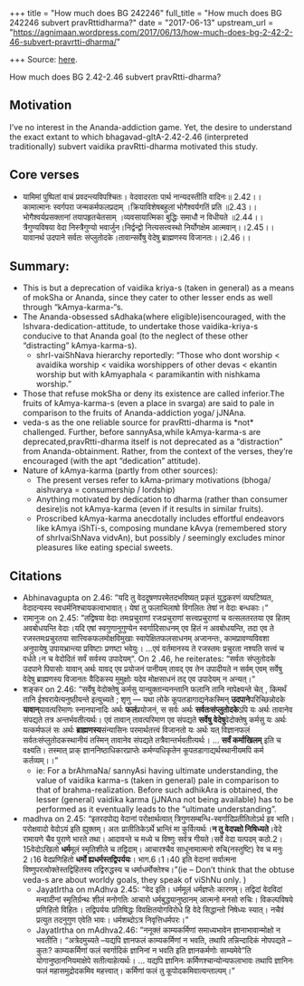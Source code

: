 +++
title = "How much does BG 242246"
full_title = "How much does BG 242246 subvert pravRttidharma?"
date = "2017-06-13"
upstream_url = "https://agnimaan.wordpress.com/2017/06/13/how-much-does-bg-2-42-2-46-subvert-pravrtti-dharma/"

+++
Source: [here](https://agnimaan.wordpress.com/2017/06/13/how-much-does-bg-2-42-2-46-subvert-pravrtti-dharma/).

How much does BG 2.42-2.46 subvert pravRtti-dharma?

## Motivation

I’ve no interest in the Ananda-addiction game. Yet, the desire to
understand the exact extant to which bhagavad-gItA-2.42-2.46
(interpreted traditionally) subvert vaidika pravRtti-dharma motivated
this study.

## Core verses

-   यामिमां पुष्पितां वाचं प्रवदन्त्यविपश्चितः। वेदवादरताः पार्थ
    नान्यदस्तीति वादिनः॥ 2.42।।  
    कामात्मानः स्वर्गपरा जन्मकर्मफलप्रदाम् ।क्रियाविशेषबहुलां
    भोगैश्वर्यगतिं प्रति ॥2.43।।  
    भोगैश्वर्यप्रसक्तानां तयापहृतचेतसाम् ।व्यवसायात्मिका बुद्धिः समाधौ
    न विधीयते ॥2.44।।  
    त्रैगुण्यविषया वेदा निस्त्रैगुण्यो भवार्जुन।निर्द्वन्द्वो
    नित्यसत्त्वस्थो निर्योगक्षेम आत्मवान्।।2.45।।  
    यावानर्थ उदपाने सर्वतः संप्लुतोदके।तावान्सर्वेषु वेदेषु ब्राह्मणस्य
    विजानतः।।2.46।।

## Summary:

-   This is but a deprecation of vaidika kriya-s (taken in general) as a
    means of mokSha or Ananda, since they cater to other lesser ends as
    well through “kAmya-karma-“s.
-   The Ananda-obsessed sAdhaka(where eligible)isencouraged, with the
    Ishvara-dedication-attitude, to undertake those vaidika-kriya-s
    conducive to that Ananda goal (to the neglect of these other
    “distracting” kAmya-karma-s).
    -   shrI-vaiShNava hierarchy reportedly: “Those who dont worship \<
        avaidika worship \< vaidika worshippers of other devas \<
        ekantin worship but with kAmyaphala \< paramikantin with
        nishkama worship.”
-   Those that refuse mokSha or deny its existence are called
    inferior.The fruits of kAmya-karma-s (even a place in svarga) are
    said to pale in comparison to the fruits of Ananda-addiction yoga/
    jJNAna.
-   veda-s as the one reliable source for pravRtti-dharma is \*not\*
    challenged. Further, before sannyAsa,while kAmya-karma-s are
    deprecated,pravRtti-dharma itself is not deprecated as a
    “distraction” from Ananda-obtainment. Rather, from the context of
    the verses, they’re encouraged (with the apt “dedication” attitude).
-   Nature of kAmya-karma (partly from other sources):
    -   The present verses refer to kAma-primary motivations (bhoga/
        aishvarya = consumership / lordship)
    -   Anything motivated by dedication to dharma (rather than consumer
        desire)is not kAmya-karma (even if it results in similar
        fruits).
    -   Proscribed kAmya-karma anecdotally includes effortful endeavors
        like kAmya iShTi-s, composing mundane kAvya (remembered story of
        shrIvaiShNava vidvAn), but possibly / seemingly excludes minor
        pleasures like eating special sweets.

## Citations

-   Abhinavagupta on 2.46: ”यदि तु वेददूषणपरमेतदभविष्यत् प्रकृतं
    युद्धकरणं व्यघटिष्यत, वेदादन्यस्य स्वधर्मनिश्चायकत्वाभावात्। येषां
    तु फलाभिलाषो विगलितः तेषां न वेदाः बन्धकाः।”
-   रामानुजः on 2.45: ”तद्विषया वेदाः तमःप्रचुराणां रजःप्रचुराणां
    सत्त्वप्रचुराणां च वत्सलतरतया एव हितम् अवबोधयन्ति वेदाः।यदि एषां
    स्वगुणानुगुण्येन स्वर्गादिसाधनम् एव हितं न अवबोधयन्ति, तदा एव ते
    रजस्तमःप्रचुरतया सात्त्विकफलमोक्षविमुखाः स्वापेक्षितफलसाधनम्
    अजानन्तः, कामप्रावण्यविवशा अनुपायेषु उपायभ्रान्त्या प्रविष्टाः
    प्रणष्टा भवेयुः। …एवं वर्तमानस्य ते रजस्तमः प्रचुरता नश्यति
    सत्त्वं च वर्धते।न च वेदोदितं सर्वं सर्वस्य उपादेयम्“. On 2 .46,
    he reiterates: “सर्वतः संप्लुतोदके उदपाने पिपासोः यावान् अर्थः
    यावद् एव प्रयोजनं पानीयम् तावद् एव तेन उपादीयते न सर्वम् एवम्
    सर्वेषु वेदेषु ब्राह्मणस्य विजानतः वैदिकस्य मुमुक्षोः यदेव
    मोक्षसाधनं तद् एव उपादेयम् न अन्यत्।”
-   शङ्कर on 2.46: “सर्वेषु वेदोक्तेषु कर्मसु यान्युक्तान्यनन्तानि फलानि
    तानि नापेक्ष्यन्ते चेत् , किमर्थं तानि ईश्वरायेत्यनुष्ठीयन्ते
    इत्युच्यते ; शृणु — यथा लोके कूपतडागाद्यनेकस्मिन्
    **उदपाने**परिच्छिन्नोदके **यावान्**यावत्परिमाणः स्नानपानादिः
    अर्थः **फलं**प्रयोजनं, स सर्वः अर्थः **सर्वतःसंप्लुतोदके**ऽपि
    यः अर्थः तावानेव संपद्यते तत्र अन्तर्भवतीत्यर्थः। एवं तावान्
    तावत्परिमाण एव संपद्यते **सर्वेषु वेदेषु**वेदोक्तेषु कर्मसु यः
    अर्थः यत्कर्मफलं सः अर्थः **ब्राह्मणस्य**संन्यासिनः
    परमार्थतत्त्वं विजानतो यः अर्थः यत् विज्ञानफलं
    सर्वतःसंप्लुतोदकस्थानीयं तस्मिन् तावानेव संपद्यते
    तत्रैवान्तर्भवतीत्यर्थः। … **सर्वं कर्माखिलम्** इति च वक्ष्यति।
    तस्मात् प्राक् ज्ञाननिष्ठाधिकारप्राप्तेः कर्मण्यधिकृतेन
    कूपतडागाद्यर्थस्थानीयमपि कर्म कर्तव्यम्।।”
    -   ie: For a brAhmaNa/ sannyAsi having ultimate understanding, the
        value of vaidika karma-s (taken in general) pale in comparison
        to that of brahma-realization. Before such adhikAra is obtained,
        the lesser (general) vaidika karma (jJNAna not being available)
        has to be performed as it eventually leads to the “ultimate
        understanding”.
-   madhva on 2.45: “इतरदपोद्य वेदानां परोक्षार्थत्वात्
    त्रिगुणसम्बन्धि-स्वर्गादिप्रतीतितोऽर्थ इव भाति। परोक्षवादो वेदोऽयं
    इति ह्युक्तम्। अतः प्रातीतिकेऽर्थे भ्रान्तिं मा कुर्वित्यर्थः।**न
    तु वेदपक्षो निषिध्यते**।वेदे रामायणे चैव पुराणे भारते तथा। आदावन्ते
    च मध्ये च विष्णुः सर्वत्र गीयते।सर्वे वेदा यत्पदम्
    कठो.2।15वेदोऽखिलो **धर्म**मूलं स्मृतिशीले च तद्विदाम्। आचारश्चैव
    साधूनामात्मनो रुचि(नस्तुष्टि) रेव च मनुः 2।16 वेदप्रणिहितो **धर्मो
    ह्यधर्मस्तद्विपर्ययः**। भाग.6।1।40 इति वेदानां सर्वात्मना
    विष्णुपरत्वोक्तेस्तद्विहितस्य तद्विरुद्धस्य च
    धर्माधर्मोक्तेश्च।”(ie – Don’t think that the obtuse veda-s are
    about worldy goals, they speak of viShNu only. )
    -   JayatIrtha on mAdhva 2.45: “वेद इति। धर्ममूलं धर्मज्ञप्तेः
        कारणम्। तद्विदां वेदविदां मन्वादीनां स्मृतिर्ग्रन्थः शीलं
        मनोगतिः आचारो धर्मबुद्ध्यानुष्ठानम् आत्मनो मनसो रुचिः।
        विकल्पविषये प्रणिहितो विहितः। तद्विपर्ययः प्रतिषिद्धः
        विवक्षितयोगविरोधे हि वेदे सिद्धान्तो निषेध्यः स्यात्। नचैवं
        प्रत्युत तदनुगुण एवेति भावः। धर्मशब्दोऽत्र निवृत्तिधर्मपरः।”
    -   JayatIrtha on mAdhva2.46: ”ननूक्तं काम्यकर्मिणां समाध्यभावेन
        ज्ञानाभावान्मोक्षो न भवतीति। “अत्रेदमुच्यते –यद्यपि ज्ञानफलं
        काम्यकर्मिणां न भवति, तथापि तन्निन्दादिकं नोपपद्यते – कुतः?
        काम्यकर्मिणां फलं स्वर्गादिकं ज्ञानिनां न भवति इति ज्ञानकर्मणोः
        साम्यमेवे”ति योगानुष्ठाननियमाक्षेपे सतीत्याहेत्यर्थः। … यद्यपि
        ज्ञानिनः कर्मिणश्चान्योन्यफलाभावः तथापि ज्ञानिनः फलं
        महासमुद्रोदकमिव महत्त्वात्। कर्मिणां फलं तु
        कूपोदकमिवात्यन्ताल्पम्।”

